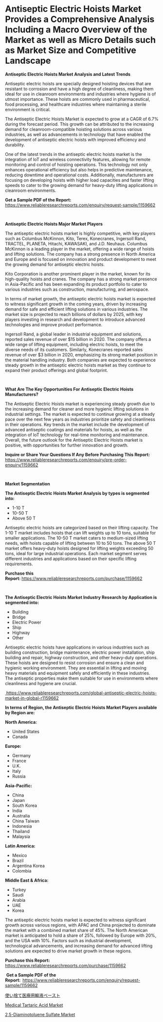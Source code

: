 <p><h1>Antiseptic Electric Hoists Market Provides a Comprehensive Analysis Including a Macro Overview of the Market as well as Micro Details such as Market Size and Competitive Landscape</h1></p><p><strong>Antiseptic Electric Hoists Market Analysis and Latest Trends</strong></p>
<p><p>Antiseptic electric hoists are specially designed hoisting devices that are resistant to corrosion and have a high degree of cleanliness, making them ideal for use in cleanroom environments and industries where hygiene is of utmost importance. These hoists are commonly used in pharmaceutical, food processing, and healthcare industries where maintaining a sterile environment is critical.</p><p>The Antiseptic Electric Hoists Market is expected to grow at a CAGR of 6.7% during the forecast period. This growth can be attributed to the increasing demand for cleanroom-compatible hoisting solutions across various industries, as well as advancements in technology that have enabled the development of antiseptic electric hoists with improved efficiency and durability.</p><p>One of the latest trends in the antiseptic electric hoists market is the integration of IoT and wireless connectivity features, allowing for remote monitoring and control of hoisting operations. This technology not only enhances operational efficiency but also helps in predictive maintenance, reducing downtime and operational costs. Additionally, manufacturers are focusing on developing hoists with higher load capacities and faster lifting speeds to cater to the growing demand for heavy-duty lifting applications in cleanroom environments.</p></p>
<p><strong>Get a Sample PDF of the Report:&nbsp;</strong> <a href="https://www.reliableresearchreports.com/enquiry/request-sample/1159662">https://www.reliableresearchreports.com/enquiry/request-sample/1159662</a></p>
<p>&nbsp;</p>
<p><strong>Antiseptic Electric Hoists Major Market Players</strong></p>
<p><p>The antiseptic electric hoists market is highly competitive, with key players such as Columbus McKinnon, Kito, Terex, Konecranes, Ingersoll Rand, TRACTEL, PLANETA, Hitachi, KAWASAKI, and J.D. Neuhaus. Columbus McKinnon is a leading player in the market, offering a wide range of hoists and lifting solutions. The company has a strong presence in North America and Europe and is focused on innovation and product development to meet the growing demand for antiseptic electric hoists. </p><p>Kito Corporation is another prominent player in the market, known for its high-quality hoists and cranes. The company has a strong market presence in Asia-Pacific and has been expanding its product portfolio to cater to various industries such as construction, manufacturing, and aerospace. </p><p>In terms of market growth, the antiseptic electric hoists market is expected to witness significant growth in the coming years, driven by increasing demand for safe and efficient lifting solutions in various industries. The market size is projected to reach billions of dollars by 2025, with key players investing in research and development to introduce advanced technologies and improve product performance. </p><p>Ingersoll Rand, a global leader in industrial equipment and solutions, reported sales revenue of over $15 billion in 2020. The company offers a wide range of lifting equipment, including electric hoists, to meet the diverse needs of its customers. Similarly, Konecranes reported sales revenue of over $3 billion in 2020, emphasizing its strong market position in the material handling industry. Both companies are expected to experience steady growth in the antiseptic electric hoists market as they continue to expand their product offerings and global footprint.</p></p>
<p>&nbsp;</p>
<p><strong>What Are The Key Opportunities For Antiseptic Electric Hoists Manufacturers?</strong></p>
<p><p>The Antiseptic Electric Hoists market is experiencing steady growth due to the increasing demand for cleaner and more hygienic lifting solutions in industrial settings. The market is expected to continue growing at a steady pace over the next few years as industries prioritize safety and cleanliness in their operations. Key trends in the market include the development of advanced antiseptic coatings and materials for hoists, as well as the integration of IoT technology for real-time monitoring and maintenance. Overall, the future outlook for the Antiseptic Electric Hoists market is positive, with opportunities for further innovation and growth.</p></p>
<p><strong>Inquire or Share Your Questions If Any Before Purchasing This Report:</strong> <a href="https://www.reliableresearchreports.com/enquiry/pre-order-enquiry/1159662">https://www.reliableresearchreports.com/enquiry/pre-order-enquiry/1159662</a></p>
<p>&nbsp;</p>
<p><strong>Market Segmentation</strong></p>
<p><strong>The Antiseptic Electric Hoists Market Analysis by types is segmented into:</strong></p>
<p><ul><li>1-10 T</li><li>10-50 T</li><li>Above 50 T</li></ul></p>
<p><p>Antiseptic electric hoists are categorized based on their lifting capacity. The 1-10 T market includes hoists that can lift weights up to 10 tons, suitable for smaller applications. The 10-50 T market caters to medium-sized lifting needs, with hoists capable of lifting between 10 to 50 tons. The above 50 T market offers heavy-duty hoists designed for lifting weights exceeding 50 tons, ideal for large industrial operations. Each market segment serves different industries and applications based on their specific lifting requirements.</p></p>
<p><strong>Purchase this Report:&nbsp;</strong><a href="https://www.reliableresearchreports.com/purchase/1159662">https://www.reliableresearchreports.com/purchase/1159662</a></p>
<p>&nbsp;</p>
<p><strong>The Antiseptic Electric Hoists Market Industry Research by Application is segmented into:</strong></p>
<p><ul><li>Building</li><li>Bridge</li><li>Electric Power</li><li>Ship</li><li>Highway</li><li>Other</li></ul></p>
<p><p>Antiseptic electric hoists have applications in various industries such as building construction, bridge maintenance, electric power installation, ship building and repair, highway construction, and other heavy-duty operations. These hoists are designed to resist corrosion and ensure a clean and hygienic working environment. They are essential in lifting and moving heavy materials and equipment safely and efficiently in these industries. The antiseptic properties make them suitable for use in environments where cleanliness and hygiene are crucial.</p></p>
<p><a href="https://www.reliableresearchreports.com/global-antiseptic-electric-hoists-market-in-global-r1159662">&nbsp;https://www.reliableresearchreports.com/global-antiseptic-electric-hoists-market-in-global-r1159662</a></p>
<p><strong>In terms of Region, the Antiseptic Electric Hoists Market Players available by Region are:</strong></p>
<p>
    <p> <strong> North America: </strong>
        <ul>
            <li>United States</li>
            <li>Canada</li>
        </ul>
        </p> 
    <p> <strong> Europe: </strong>
        <ul>
            <li>Germany</li>
            <li>France</li>
            <li>U.K.</li>
            <li>Italy</li>
            <li>Russia</li>
        </ul>
        </p> 
    <p> <strong> Asia-Pacific: </strong>
        <ul>
            <li>China</li>
            <li>Japan</li>
            <li>South Korea</li>
            <li>India</li>
            <li>Australia</li>
            <li>China Taiwan</li>
            <li>Indonesia</li>
            <li>Thailand</li>
            <li>Malaysia</li>
        </ul>
        </p> 
    <p> <strong> Latin America: </strong>
        <ul>
            <li>Mexico</li>
            <li>Brazil</li>
            <li>Argentina Korea</li>
            <li>Colombia</li>
        </ul>
        </p> 
    <p> <strong> Middle East & Africa: </strong>
        <ul>
            <li>Turkey</li>
            <li>Saudi</li>
            <li>Arabia</li>
            <li>UAE</li>
            <li>Korea</li>
        </ul>
    </p>
    </p>
<p><p>The antiseptic electric hoists market is expected to witness significant growth across various regions, with APAC and China projected to dominate the market with a combined market share of 45%. The North American market is anticipated to hold a share of 25%, followed by Europe with 20%, and the USA with 10%. Factors such as industrial development, technological advancements, and increasing demand for advanced lifting solutions are expected to drive market growth in these regions.</p></p>
<p><strong>Purchase this Report: </strong><a href="https://www.reliableresearchreports.com/purchase/1159662">https://www.reliableresearchreports.com/purchase/1159662</a></p>
<p>&nbsp;<strong>Get a Sample PDF of the Report:&nbsp;&nbsp;</strong><a href="https://www.reliableresearchreports.com/enquiry/request-sample/1159662">https://www.reliableresearchreports.com/enquiry/request-sample/1159662</a></p>
<p><strong></strong></p>
<p><p><a href="https://github.com/WhitneyMurphy1982/Market-Research-Report-List-1/blob/main/281111795582.md">使い捨て医療用輸液ペースト</a></p><p><a href="https://github.com/mauripalmi/Market-Research-Report-List-3/blob/main/medical-tartaric-acid-market.md">Medical Tartaric Acid Market</a></p><p><a href="https://github.com/gulaimolin/Market-Research-Report-List-4/blob/main/25-diaminotoluene-sulfate-market.md">2,5-Diaminotoluene Sulfate Market</a></p></p>
